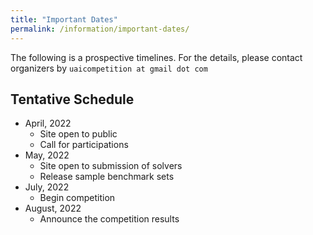 ```yaml
---
title: "Important Dates"
permalink: /information/important-dates/
---
```

The following is a prospective timelines.
For the details, please contact organizers by `uaicompetition at gmail dot com`

## Tentative Schedule
* April, 2022
  * Site open to public
  * Call for participations
* May, 2022
  * Site open to submission of solvers
  * Release sample benchmark sets
* July, 2022
  * Begin competition
* August, 2022
  * Announce the competition results





